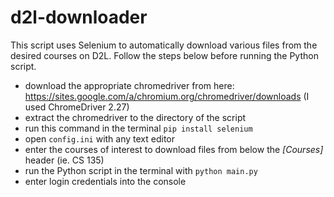 # d2l-downloader

This script uses Selenium to automatically download various files from the desired courses on D2L. Follow the steps below before running the Python script.

* download the appropriate chromedriver from here: https://sites.google.com/a/chromium.org/chromedriver/downloads (I used ChromeDriver 2.27)
* extract the chromedriver to the directory of the script
* run this command in the terminal ```pip install selenium```
* open ```config.ini``` with any text editor
* enter the courses of interest to download files from  below the *[Courses]* header (ie. CS 135)
* run the Python script in the terminal with ```python main.py```
* enter login credentials into the console
